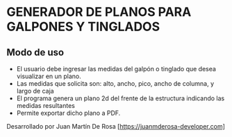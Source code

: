 # GENERADOR DE PLANOS PARA GALPONES Y TINGLADOS

## Modo de uso

- El usuario debe ingresar las medidas del galpón o tinglado que desea visualizar en un plano.
- Las medidas que solicita son: alto, ancho, pico, ancho de columna, y largo de caja
- El programa genera un plano 2d del frente de la estructura indicando las medidas resultantes
- Permite exportar dicho plano a PDF.


Desarrollado por Juan Martín De Rosa [https://juanmderosa-developer.com]
